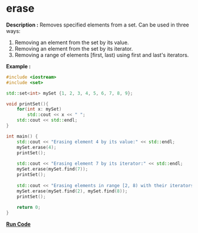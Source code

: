 # erase

**Description :**
Removes specified elements from a set.
Can be used in three ways:

1. Removing an element from the set by its value.
2. Removing an element from the set by its iterator.
3. Removing a range of elements [first, last) using first and last's iterators.

**Example :**
```cpp
#include <iostream>
#include <set>

std::set<int> mySet {1, 2, 3, 4, 5, 6, 7, 8, 9};

void printSet(){
	for(int x: mySet)
		std::cout << x << " ";
	std::cout << std::endl;
}

int main() {
	std::cout << "Erasing element 4 by its value:" << std::endl;
	mySet.erase(4);
	printSet();
	
	std::cout << "Erasing element 7 by its iterator:" << std::endl;
	mySet.erase(mySet.find(7));
	printSet();
	
	std::cout << "Erasing elements in range [2, 8) with their iterators:" << std::endl;
	mySet.erase(mySet.find(2), mySet.find(8));
	printSet();
	
	return 0;
}
```

**[Run Code](https://ideone.com/Nzt9Yc)**

